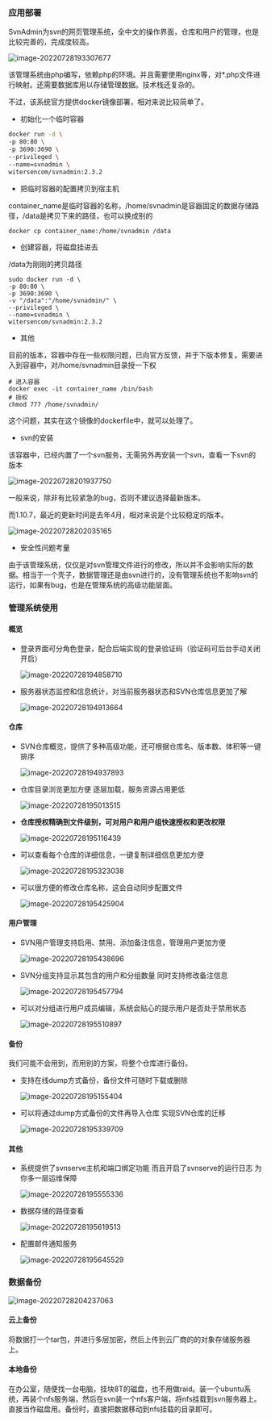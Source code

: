 ### 应用部署

SvnAdmin为svn的网页管理系统，全中文的操作界面，仓库和用户的管理，也是比较完善的，完成度较高。

![image-20220728193307677](images/image-20220728193307677.png)



该管理系统由php编写，依赖php的环境。并且需要使用nginx等，对*.php文件进行映射。还需要数据库用以存储管理数据。技术栈还复杂的。

不过，该系统官方提供docker镜像部署，相对来说比较简单了。



- 初始化一个临时容器

```sh
docker run -d \
-p 80:80 \
-p 3690:3690 \
--privileged \
--name=svnadmin \
witersencom/svnadmin:2.3.2
```



- 把临时容器的配置拷贝到宿主机

container_name是临时容器的名称，/home/svnadmin是容器固定的数据存储路径，/data是拷贝下来的路径，也可以换成别的

```sh
docker cp container_name:/home/svnadmin /data
```



- 创建容器，将磁盘挂进去

/data为刚刚的拷贝路径

```
sudo docker run -d \
-p 80:80 \
-p 3690:3690 \
-v "/data":"/home/svnadmin/" \
--privileged \
--name=svnadmin \
witersencom/svnadmin:2.3.2
```



- 其他

目前的版本，容器中存在一些权限问题，已向官方反馈，并于下版本修复。需要进入到容器中，对/home/svnadmin目录授一下权

```
# 进入容器
docker exec -it container_name /bin/bash
# 授权
chmod 777 /home/svnadmin/
```



这个问题，其实在这个镜像的dockerfile中，就可以处理了。



- svn的安装

该容器中，已经内置了一个svn服务，无需另外再安装一个svn，查看一下svn的版本

![image-20220728201937750](images/image-20220728201937750.png)

一般来说，除非有比较紧急的bug，否则不建议选择最新版本。

而1.10.7，最近的更新时间是去年4月，相对来说是个比较稳定的版本。

![image-20220728202035165](images/image-20220728202035165.png)



- 安全性问题考量

由于该管理系统，仅仅是对svn管理文件进行的修改，所以并不会影响实际的数据。相当于一个壳子，数据管理还是由svn进行的，没有管理系统也不影响svn的运行，如果有bug，也是在管理系统的高级功能层面。



### 管理系统使用

#### 概览

- 登录界面可分角色登录，配合后端实现的登录验证码（验证码可后台手动关闭开启）

  ![image-20220728194858710](images/image-20220728194858710.png)

- 服务器状态监控和信息统计，对当前服务器状态和SVN仓库信息更加了解

  ![image-20220728194913664](images/image-20220728194913664.png)

#### 仓库

- SVN仓库概览，提供了多种高级功能，还可根据仓库名、版本数、体积等一键排序

  ![image-20220728194937893](images/image-20220728194937893.png)

- 仓库目录浏览更加方便 逐层加载，服务资源占用更低

  ![image-20220728195013515](images/image-20220728195013515.png)

- **仓库授权精确到文件级别，可对用户和用户组快速授权和更改权限**

  ![image-20220728195116439](images/image-20220728195116439.png)

- 可以查看每个仓库的详细信息，一键复制详细信息更加方便

  ![image-20220728195323038](images/image-20220728195323038.png)

- 可以很方便的修改仓库名称，这会自动同步配置文件

  ![image-20220728195425904](images/image-20220728195425904.png)

#### 用户管理

- SVN用户管理支持启用、禁用、添加备注信息，管理用户更加方便

  ![image-20220728195438696](images/image-20220728195438696.png)

- SVN分组支持显示其包含的用户和分组数量 同时支持修改备注信息

  ![image-20220728195457794](images/image-20220728195457794.png)

- 可以对分组进行用户成员编辑，系统会贴心的提示用户是否处于禁用状态

  ![image-20220728195510897](images/image-20220728195510897.png)

#### 备份

我们可能不会用到，而用别的方案，将整个仓库进行备份。

- 支持在线dump方式备份，备份文件可随时下载或删除

  ![image-20220728195155404](images/image-20220728195155404.png)

- 可以将通过dump方式备份的文件再导入仓库 实现SVN仓库的迁移

  ![image-20220728195339709](images/image-20220728195339709.png)

#### 其他

- 系统提供了svnserve主机和端口绑定功能 而且开启了svnserve的运行日志 为你多一层运维保障

  ![image-20220728195555336](images/image-20220728195555336.png)

- 数据存储的路径查看

  ![image-20220728195619513](images/image-20220728195619513.png)

- 配置邮件通知服务

  ![image-20220728195645529](images/image-20220728195645529.png)

  



### 数据备份

![image-20220728204237063](images/image-20220728204237063.png)



#### 云上备份

将数据打一个tar包，并进行多层加密，然后上传到云厂商的的对象存储服务器上。



#### 本地备份

在办公室，随便找一台电脑，挂块8T的磁盘，也不用做raid。装一个ubuntu系统，再装个nfs服务端，然后在svn装一个nfs客户端，将nfs挂载到svn服务器上。直接当作磁盘用。备份时，直接把数据移动到nfs挂载的目录即可。



